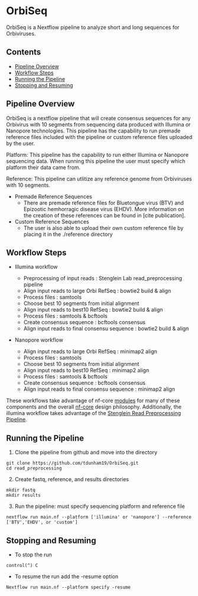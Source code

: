 # OrbiSeq
OrbiSeq is a Nextflow pipeline to analyze short and long sequences for Orbiviruses.

## Contents
- [Pipeline Overview](#Pipeline-Overview)
- [Workflow Steps](#Workflow-Steps)
- [Running the Pipeline](#Running-the-Pipeline)
- [Stopping and Resuming](#Stopping-and-Resuming)

## Pipeline Overview
OrbiSeq is a nextflow pipeline that will create consensus sequences for any Orbivirus with 10 segments from sequencing data produced with Illumina or Nanopore technologies. This pipeline has the capability to run premade reference files included with the pipeline or custom reference files uploaded by the user. 

Platform:
This pipeline has the capability to run either Illumina or Nanopore sequencing data. When running this pipeline the user must specify which platform their data came from. 

Reference:
This pipeline can utlitize any reference genome from Orbiviruses with 10 segments. 
- Premade Reference Sequences 
	- There are premade reference files for Bluetongue virus (BTV) and Epizootic hemhorragic disease virus (EHDV). More information on the creation of these references can be found in [cite publication]. 
- Custom Reference Sequences	
	- The user is also able to upload their own custom reference file by placing it in the ./reference directory


## Workflow Steps

- Illumina workflow 
	- Preprocessing of input reads : Stenglein Lab read_preprocessing pipeline
	- Align input reads to large Orbi RefSeq : bowtie2 build & align 
	- Process files : samtools 
	- Choose best 10 segments from initial alignment
	- Align input reads to best10 RefSeq : bowtie2 build & align 
	- Process files : samtools & bcftools
	- Create consensus sequence : bcftools consensus
	- Align input reads to final consensu sequence : bowtie2 build & align 

- Nanopore workflow 
	- Align input reads to large Orbi RefSeq : minimap2 align 
	- Process files : samtools 
	- Choose best 10 segments from initial alignment
	- Align input reads to best10 RefSeq : minimap2 align 
	- Process files : samtools & bcftools
	- Create consensus sequence : bcftools consensus
	- Align input reads to final consensu sequence : minimap2 align 
	
These workflows take advantage of nf-core [modules](https://nf-co.re/modules) for many of these components and the overall [nf-core](https://nf-co.re/) design philosophy.
Additionally, the illumina workflow takes advantage of the [Stenglein Read Preprocessing Pipeline](https://github.com/stenglein-lab/read_preprocessing).

## Running the Pipeline

1. Clone the pipeline from github and move into the directory
```
git clone https://github.com/tdunham19/OrbiSeq.git
cd read_preprocessing
```
2. Create fastq, reference, and results directories 
```
mkdir fastq
mkdir results
```
3. Run the pipeline: must specify sequencing platform and reference file 
```
nextflow run main.nf --platform ['illumina' or 'nanopore'] --reference ['BTV','EHDV', or 'custom']
```

## Stopping and Resuming 
- To stop the run
```
control(^) C
```
- To resume the run add the -resume option
```
Nextflow run main.nf --platform specify -resume
```
